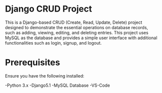 # Django CRUD Project
This is a Django-based CRUD (Create, Read, Update, Delete) project designed to demonstrate the essential operations on database records, such as adding, viewing, editing, and deleting entries. This project uses MySQL as the database and provides a simple user interface with additional functionalities such as login, signup, and logout.

# Prerequisites
Ensure you have the following installed:

-Python 3.x
-Django5.1
-MySQL Database
-VS-Code
